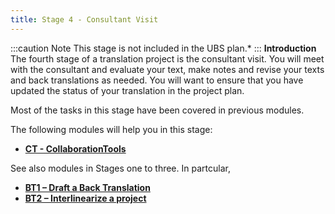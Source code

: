 ```yaml
---
title: Stage 4 - Consultant Visit
---
```

:::caution Note
This stage is not included in the UBS plan.*
:::
**Introduction**
The fourth stage of a translation project is the consultant visit. You will meet with the consultant and evaluate your text, make notes and revise your texts and back translations as needed. You will want to ensure that you have updated the status of your translation in the project plan.

Most of the tasks in this stage have been covered in previous modules.

The following modules will help you in this stage:

-   [**CT - CollaborationTools**](20.Collaboration-tools.md)

See also modules in Stages one to three. In partcular,
-   [**BT1 – Draft a Back Translation**](Stage-3/BT1)
-   [**BT2 – Interlinearize a project**](Stage-3/BT2)
